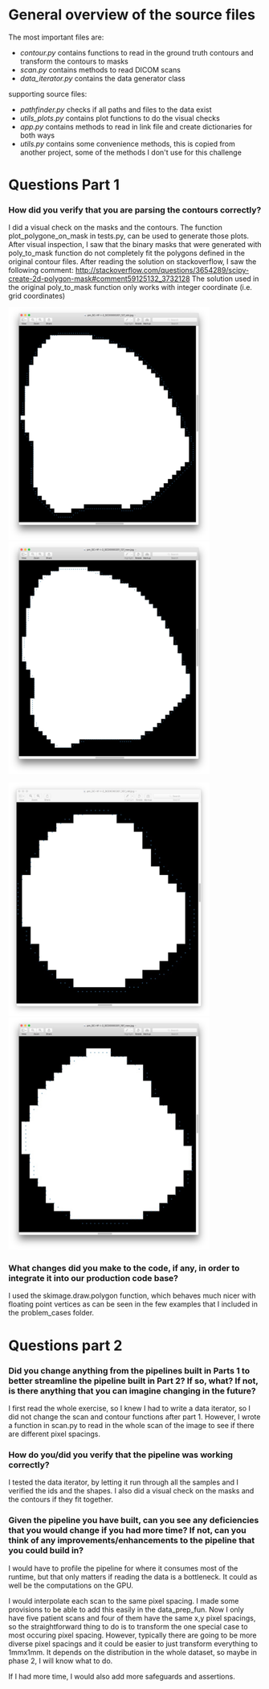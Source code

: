 # General overview of the source files
The most important files are:
* *contour.py* contains functions to read in the ground truth contours and transform the contours to masks
* *scan.py* contains methods to read DICOM scans
* *data_iterator.py* contains the data generator class

supporting source files:
* *pathfinder.py* checks if all paths and files to the data exist
* *utils_plots.py* contains plot functions to do the visual checks
* *app.py* contains methods to read in link file and create dictionaries for both ways
* *utils.py* contains some convenience methods, this is copied from another project, some of the methods I don't use for this challenge


# Questions Part 1
### How did you verify that you are parsing the contours correctly?
I did a visual check on the masks and the contours.
The function plot_polygone_on_mask in tests.py, can be used to generate those plots.
After visual inspection, I saw that the binary masks that were generated with poly_to_mask function do not completely fit the polygons defined in the original contour files.
After reading the solution on stackoverflow, I saw the following comment:
http://stackoverflow.com/questions/3654289/scipy-create-2d-polygon-mask#comment59125132_3732128
The solution used in the original poly_to_mask function only works with integer coordinate (i.e. grid coordinates)



<img src="problem_cases/closeup_pm_SC-HF-I-2_SCD0000201_127_old.jpg?raw=true" title="Old mask SC-HF-I-2 0127" width="400"><img src="problem_cases/closeup_pm_SC-HF-I-2_SCD0000201_127_new.jpg?raw=true" title="New mask SC-HF-I-2 0127" width="400">

<img src="problem_cases/closeup_pm_SC-HF-I-2_SCD0000201_187_old.jpg?raw=true" title="Old mask SC-HF-I-2 0187" width="400"> <img src="problem_cases/closeup_pm_SC-HF-I-2_SCD0000201_187_new.jpg?raw=true" title="New mask SC-HF-I-2 0187" width="400">


### What changes did you make to the code, if any, in order to integrate it into our production code base? 
I used the skimage.draw.polygon function, which behaves much nicer with floating point vertices as can be seen in the few examples that I included in the problem_cases folder.



# Questions part 2
### Did you change anything from the pipelines built in Parts 1 to better streamline the pipeline built in Part 2? If so, what? If not, is there anything that you can imagine changing in the future?
I first read the whole exercise, so I knew I had to write a data iterator, so I did not change the scan and contour functions after part 1.
However, I wrote a function in scan.py to read in the whole scan of the image to see if there are different pixel spacings. 

### How do you/did you verify that the pipeline was working correctly?
I tested the data iterator, by letting it run through all the samples and I verified the ids and the shapes.
I also did a visual check on the masks and the contours if they fit together.

### Given the pipeline you have built, can you see any deficiencies that you would change if you had more time? If not, can you think of any improvements/enhancements to the pipeline that you could build in?
I would have to profile the pipeline for where it consumes most of the runtime, but that only matters if reading the data is a bottleneck. It could as well be the computations on the GPU.

I would interpolate each scan to the same pixel spacing. I made some provisions to be able to add this easily in the data_prep_fun. Now I only have five patient scans and four of them have the same x,y pixel spacings, so the straightforward thing to do is to transform the one special case to most occuring pixel spacing. However, typically there are going to be more diverse pixel spacings and it could be easier to just transform everything to 1mmx1mm. It depends on the distribution in the whole dataset, so maybe in phase 2, I will know what to do.

If I had more time, I would also add more safeguards and assertions.
